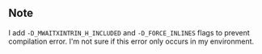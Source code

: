 ## Note
I add `-D_MWAITXINTRIN_H_INCLUDED` and `-D_FORCE_INLINES` flags to prevent compilation error. I'm not sure if this error only occurs in my environment.